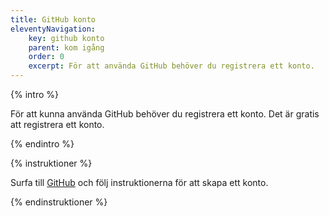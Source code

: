 ```yaml
---
title: GitHub konto
eleventyNavigation:
    key: github konto
    parent: kom igång
    order: 0
    excerpt: För att använda GitHub behöver du registrera ett konto.
---
```


{% intro %}

För att kunna använda GitHub behöver du registrera ett konto. Det är gratis att registrera ett konto.

{% endintro %}

{% instruktioner %}

Surfa till [GitHub](https://github.com/) och följ instruktionerna för att skapa ett konto.

{% endinstruktioner %}
